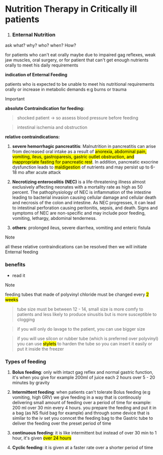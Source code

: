 # Nutrition Therapy in Critically ill patients

1. ### Enternal Nutrition

ask what? why? who? when? How?

for patients who can't eat orally maybe due to impaired gag reflexes, weak jaw muscles, oral surgery, or for patient that can't get enough nutrients orally to meet his daily requirements

**indication of Enternal Feeding**

patients who is expected to be unable to meet his nutritional requirements orally or increase in metabolic demands e:g burns or trauma

> [!IMPORTANT]
> **absolute Contraindication for feeding:**

> shocked patient -> so assess blood pressure before feeding

> intestinal ischemia and obstruction

**relative contraindications:**

1. **severe hemorrhagic pancreatitis**: Malnutrition in pancreatitis can arise from decreased oral intake as a result of <mark>anorexia, abdominal pain, vomiting, ileus, gastroparesis, gastric outlet obstruction, and inappropriate fasting for pancreatic rest</mark>. In addition, pancreatic exocrine dysfunction leads to <mark>maldigestion</mark> of nutrients and may persist up to 6-18 mo after acute attack

2. **Necrotizing enterocolitis (NEC)** is a life-threatening illness almost exclusively affecting neonates with a mortality rate as high as 50 percent. The pathophysiology of NEC is inflammation of the intestine leading to bacterial invasion causing cellular damage and cellular death and necrosis of the colon and intestine. As NEC progresses, it can lead to intestinal perforation causing peritonitis, sepsis, and death. Signs and symptoms of NEC are non-specific and may include poor feeding, vomiting, lethargy, abdominal tenderness.

3. **others**: prolonged ileus, severe diarrhea, vomiting and enteric fistula

> [!NOTE]
> all these relative contraindications can be resolved then we will initiate Enternal feeding

### benefits
- read it 

> [!NOTE]
> feeding tubes that made of polyvinyl chloride must be changed every <mark>2 weeks</mark>

> tube size must be between 12 - 14, small size is more comfy to patients and less likely to produce sinusitis but is more susceptible to clogging

> if you will only do lavage to the patient, you can use bigger size

> if you will use silcon or rubber tube (which is preferred over polyvinyl) you can use <mark>stylets</mark> to harden the tube so you can insert it easily or put it inside the freezer

### Types of feeding

1. **Bolus feeding**: only with intact gag reflex and normal gastric function, it's when you give for example 200ml of juice each 2 hours over 5 - 20 minutes by gravity

2. **Intermittent feeding**: when patients can't tolerate Bolus feeding (e:g vomiting, high GRV) we give feeding in a way that is continously delivering small amount of feeding over a period of time for example: 200 ml over 30 min every 4 hours. you prepare the feeding and put it in a bag (as NS fluid bag for example) and through some device that is similar to the iv set you conncet the feeding bag to the Gastric tube to deliver the feeding over the preset period of time

3. **continuous feeding**: it is like intermittent but instead of over 30 min to 1 hour, it's given <mark>over 24 hours</mark>

4. **Cyclic feeding**: it is given at a faster rate over a shorter period of time
